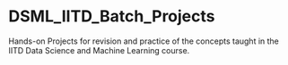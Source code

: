 # DSML_IITD_Batch_Projects
Hands-on Projects for revision and practice of the concepts taught in the IITD Data Science and Machine Learning course.
